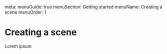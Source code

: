 <route lang="yaml">
meta:
  menuGuide: true
  menuSection: Getting started
  menuName: Creating a scene
  menuOrder: 1
</route>

# Creating a scene

Lorem ipsum